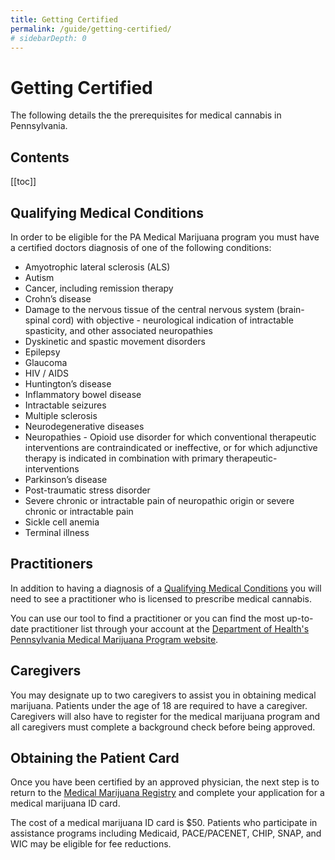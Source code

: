 ```yaml
---
title: Getting Certified
permalink: /guide/getting-certified/
# sidebarDepth: 0
---
```

<Ads />

# Getting Certified

The following details the the prerequisites for medical cannabis in Pennsylvania.

## Contents
[[toc]]



## Qualifying Medical Conditions

In order to be eligible for the PA Medical Marijuana program you must have a certified doctors diagnosis of one of the following conditions:

- Amyotrophic lateral sclerosis (ALS)
- Autism
- Cancer, including remission therapy
- Crohn’s disease
- Damage to the nervous tissue of the central nervous system (brain-spinal cord) with objective - neurological indication of intractable spasticity, and other associated neuropathies
- Dyskinetic and spastic movement disorders
- Epilepsy
- Glaucoma
- HIV / AIDS
- Huntington’s disease
- Inflammatory bowel disease
- Intractable seizures
- Multiple sclerosis
- Neurodegenerative diseases
- Neuropathies - Opioid use disorder for which conventional therapeutic interventions are contraindicated or ineffective, or for which adjunctive therapy is indicated in combination with primary therapeutic- interventions
- Parkinson’s disease
- Post-traumatic stress disorder
- Severe chronic or intractable pain of neuropathic origin or severe chronic or intractable pain
- Sickle cell anemia
- Terminal illness


## Practitioners 

In addition to having a diagnosis of a [Qualifying Medical Conditions](/guide/getting-certified.html#qualifying-medical-conditions) you will need to see a practitioner who is licensed to prescribe medical cannabis.

You can use our tool to find a practitioner or you can find the most up-to-date practitioner list through your account at the [Department of Health's Pennsylvania Medical Marijuana Program website](https://padohmmp.custhelp.com/app/login).

<Practitioners />


## Caregivers

You may designate up to two caregivers to assist you in obtaining medical marijuana. Patients under the age of 18 are required to have a caregiver. Caregivers will also have to register for the medical marijuana program and all caregivers must complete a background check before being approved. 

## Obtaining the Patient Card

Once you have been certified by an approved physician, the next step is to return to the [Medical Marijuana Registry](https://padohmmp.custhelp.com/app/login) and complete your application for a medical marijuana ID card.

The cost of a medical marijuana ID card is $50. Patients who participate in assistance programs including Medicaid, PACE/PACENET, CHIP, SNAP, and WIC may be eligible for fee reductions.

<Referral />
<Ads />
